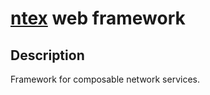 # [ntex](https://github.com/ntex-rs) web framework

## Description

Framework for composable network services.
